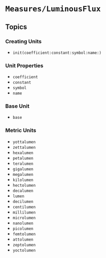 # ``Measures/LuminousFlux``

## Topics

### Creating Units

- ``init(coefficient:constant:symbol:name:)``

### Unit Properties

- ``coefficient``
- ``constant``
- ``symbol``
- ``name``

### Base Unit

- ``base``

### Metric Units

- ``yottalumen``
- ``zettalumen``
- ``hexalumen``
- ``petalumen``
- ``teralumen``
- ``gigalumen``
- ``megalumen``
- ``kilolumen``
- ``hectolumen``
- ``decalumen``
- ``lumen``
- ``decilumen``
- ``centilumen``
- ``millilumen``
- ``microlumen``
- ``nanolumen``
- ``picolumen``
- ``femtolumen``
- ``attolumen``
- ``zeptolumen``
- ``yoctolumen``
